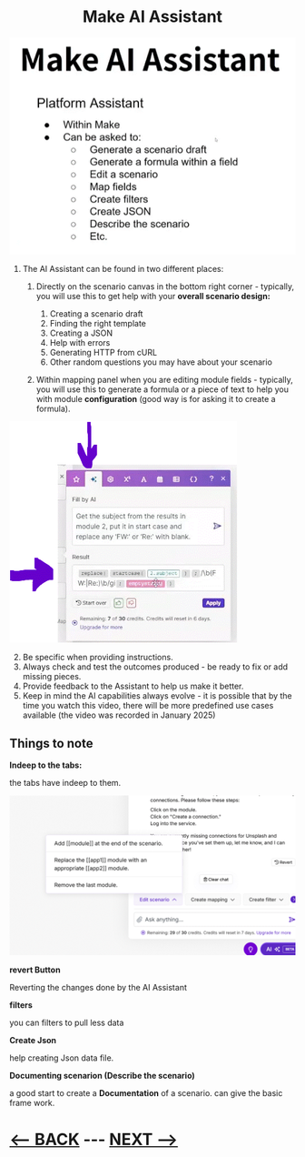 <div align="center">

# Make AI Assistant 
</div>

![Make AI Assistant](pic/aiassistant.gif)


1. The AI Assistant can be found in two different places:
   1. Directly on the scenario canvas in the bottom right corner - typically, you will use this to get help with your __overall scenario design:__
      1. Creating a scenario draft
      2. Finding the right template
      3. Creating a JSON
      4. Help with errors
      5. Generating HTTP from cURL
      6. Other random questions you may have about your scenario
         
   2. Within mapping panel when you are editing module fields - typically, you will use this to generate a formula or a piece of text to help you with module __configuration__ (good way is for asking it to create a formula).

![AI Assistant](pic/aiassistantmodule.gif)
     
2. Be specific when providing instructions.
3. Always check and test the outcomes produced - be ready to fix or add missing pieces.
4. Provide feedback to the Assistant to help us make it better.
5. Keep in mind the AI capabilities always evolve - it is possible that by the time you watch this video, there will be more predefined use cases available (the video was recorded in January 2025)




## Things to note

__Indeep to the tabs:__

the tabs have indeep to them.

![Indeep](pic/aiassistantindeeptoscenario.gif)

__revert Button__

Reverting the changes done by the AI Assistant

__filters__ 

you can filters to pull less data

__Create Json__ 

help creating Json data file.

__Documenting scenarion (Describe the scenario)__

a good start to create a __Documentation__ of a scenario. can give the basic frame work.



</div>

# [<-- BACK](aggregators.md) --- [NEXT -->](.md)
</div>
